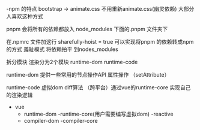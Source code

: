 -npm 的特点  bootstrap -> animate.css 不用重新animate.css(幽灵依赖) 大部分人喜欢这种方式

pnpm 会将所有的依赖都放入 node_modules 下面的.pnpm 文件夹下 

在.npmrc 文件加这行 sharefully-hoist = true 可以实现将pnpm 的依赖转成npm 的方式
羞耻模式 将依赖拍平 到nodes_modules

拆分模块 渲染分为2个模块  runtime-dom runtime-code

runtime-dom 提供一些常用的节点操作API 属性操作 （setAttribute）

runtime-code 虚拟dom diff算法 （跨平台）通过vue的runtime-core 实现自己的渲染逻辑


- vue 
    - runtime-dom -runtime-core(用户需要编写虚拟dom) -reactive
    - compiler-dom -compiler-core